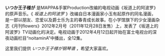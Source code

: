 

**いつか王子様が** 是MAPPA&手冢Production改编的电视动画《坂道上的阿波罗》的原声音乐。《 _坂道上的阿波罗_
》改编自日本漫画家小玉有起原作的同名漫画，是一部以朋友、恋爱以及爵士乐为主的春青成长故事。在小学馆旗下的少女漫画杂志《月刊flowers》2012年2月号（2011年12月28日发售）上，发表了《坂道上的阿波罗》TV动画化的决定。电视动画于2012年4月12日起开始在富士电视台的深夜动画栏目“noitaminA”中播出，全12集。

这里我们提供 _いつか王子様が钢琴谱_ ，希望大家喜欢。

